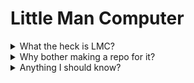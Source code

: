 # Little Man Computer

<details>
<summary>What the heck is LMC?</summary>
From https://www.vivaxsolutions.com/web/lmc.aspx
<br><br>
Little Man Computer - LMC - is a simulator that mimics the modern computer architecture, known as von Neumann architecture. It was a brainchild of Dr Stuart Madnick, invented in 1965; Since it can model the modern computer, it is still widely used as a teaching tool.
</details>

<details>
<summary>Why bother making a repo for it?</summary>
Because why not? I needed to practice using LMC for my A-level and I figured this way I could help others learn it as well.
</details>

<details>
<summary>Anything I should know?</summary>
 Instruction set: https://peterhigginson.co.uk/lmc/help.html <br>
 Simulator: https://peterhigginson.co.uk/lmc/
  
 I'd put it here, but github stopped rendering my markdown so there is no point.
</details>
